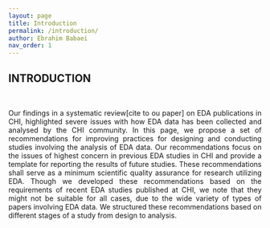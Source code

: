 ```yaml
---
layout: page
title: Introduction
permalink: /introduction/
author: Ebrahim Babaei
nav_order: 1
---
```

## INTRODUCTION
<br>
<p align="justify">
Our findings in a systematic review[cite to ou paper] on EDA publications in CHI, highlighted severe issues with how EDA data has been collected and analysed by the CHI community. In this
page, we propose a set of recommendations for improving practices for designing and conducting studies involving
the analysis of EDA data. Our recommendations focus on the issues of highest concern in previous EDA studies in CHI
and provide a template for reporting the results of future studies. These recommendations shall serve as a minimum
scientific quality assurance for research utilizing EDA. Though we developed these recommendations based on the
requirements of recent EDA studies published at CHI, we note that they might not be suitable for all cases, due to the
wide variety of types of papers involving EDA data. We structured these recommendations based on different stages of
    a study from design to analysis. </p>